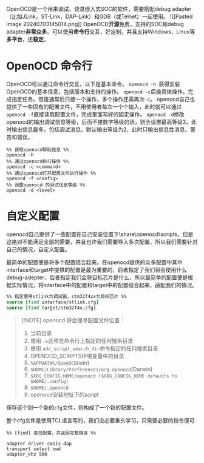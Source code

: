 OpenOCD是一个用来调试、烧录嵌入式SOC的软件，需要搭配debug adapter（比如JLink，ST-Link，DAP-Link）和GDB（或Telnet）一起使用。
![[Pasted image 20240703145014.png]]
OpenOCD**开源**免费，支持的SOC和debug adapter**非常众多**。可以使用**命令行**交互，好定制，并且支持Windows，Linux等**多平台**，还**稳定**。
# OpenOCD 命令行
OpenOCD可以通过命令行交互，以下是基本命令， `openocd -h `获得安装OpenOCD的基本信息，包括版本和支持的操作。
`openocd -c`后接具体操作，完成指定任务。但是通常后只接一个操作，多个操作还需再次`-c`。
openocd自己也提供了一些固有的配置文件，不用使用者每次一个个输入，此时就可以通过`openocd -f`直接读取配置文件，完成里面写好的固定操作。
`openocd -d`修改openocd的输出调试信息等级，后面不接数字等级的话，则会设置最高等级3，此时输出信息最多，包括调试消息。默认输出等级为2，此时只输出信息性消息、警告和错误。

```shell
%% 获取openocd帮助信息 %%
openocd -h 
%% 通过openocd执行操作 %%
openocd -c <command>
%% 通过openocd打开配置文件执行操作 %%
openocd -f <config>
%% 调整openocd 的调试信息等级 %%
openocd -d <level>
```

# 自定义配置
openocd自己提供了一些配置在自己安装位置下\share\openocd\scripts，但是这绝对不能满足全部的需要，并且也许我们需要导入多次配置，所以我们需要针对自己的情况，自定义配置。

最简单的配置便是将多个配置结合起来。在openocd提供的众多配置中其中interface和target中提供的配置是最为重要的，前者指定了我们将会使用什么debug-adepter，后者指定我们会将目标芯片是什么，所以最简单的配置便是根据实际情况，将interface中的配置和target中的配置结合起来，适配我们的情况。
```TCL
%% 指定使用stlink为调试器，stm32f4xx为目标芯片 %%
source [find interface/stlink.cfg] 
source [find target/stm32f4x.cfg]
```

>[!NOTE] openocd 将会搜寻配置文件位置：
> 1. 当前目录
> 2. 使用 `-s`选项在命令行上指定的任何搜索目录
> 3. 使用 `add_script_search_dir`命令指定的任何搜索目录
> 4. OPENOCD_SCRIPTS环境变量中的目录
> 5. `%APPDATA%/OpenOCD`(win)
> 6. `$HOME/Library/Preferences/org.openocd`(Darwin)
> 7. `$XDG_CONFIG_HOME/openocd ($XDG_CONFIG_HOME defaults to $HOME/.config)`
> 8. `$HOME/.openocd`
> 9. openocd安装地址下的script

保存这个到一个新的`cfg`文件，则构成了一个新的配置文件。

整个cfg文件是使用TCL语言写的，我们没必要重头学习，只需要必要的指令便可
```
%% [find] 查找配置，并返回完整路径 %%

adapter driver cmsis-dap
transport select swd
adapter_khz 500
```